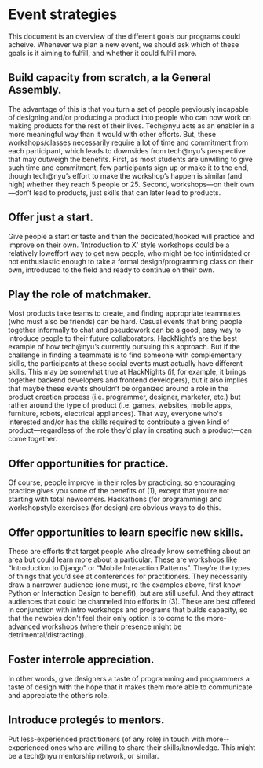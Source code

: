 # Event strategies
This document is an overview of the different goals our programs could acheive. Whenever we plan a new event, we should ask which of these goals is it aiming to fulfill, and whether it could fulfill more.

## Build capacity from scratch, a la General Assembly.
The advantage of this is that you turn a set of people previously incapable of designing and/or producing a product into people who can now work on making products for the rest of their lives. Tech@nyu acts as an enabler in a more meaningful way than it would with other efforts. But, these workshops/classes necessarily require a lot of time and commitment from each participant, which leads to downsides from tech@nyu’s perspective that may outweigh the benefits. First, as most students are unwilling to give such time and commitment, few participants sign up or make it to the end, though tech@nyu’s effort to make the workshop’s happen is similar (and high) whether they reach 5 people or 25. Second, workshops—on their own—don’t lead to products, just skills that can later lead to products.

## Offer just a start.
Give people a start or taste and then the dedicated/hooked will practice and improve on their own. 'Introduction to X' style workshops could be a relatively low­effort way to get new people, who might be too intimidated or not enthusiastic enough to take a formal design/programming class on their own, introduced to the field and ready to continue on their own.

## Play the role of matchmaker.
Most products take teams to create, and finding appropriate teammates (who must also be friends) can be hard. Casual events that bring people together informally to chat and pseudo­work can be a good, easy way to introduce people to their future collaborators. HackNight’s are the best example of how tech@nyu’s currently pursuing this approach. But if the challenge in finding a teammate is to find someone with complementary skills, the participants at these social events must actually have different skills. This may be somewhat true at HackNights (if, for example, it brings together backend developers and frontend developers), but it also implies that maybe these events shouldn’t be organized around a role in the product creation process (i.e. programmer, designer, marketer, etc.) but rather around the type of product (i.e. games, websites, mobile apps, furniture, robots, electrical appliances). That way, everyone who's interested and/or has the skills required to contribute a given kind of product—regardless of the role they’d play in creating such a product—can come together.

## Offer opportunities for practice.
Of course, people improve in their roles by practicing, so encouraging practice gives you some of the benefits of (1), except that you’re not starting with total newcomers. Hackathons (for programming) and workshop­style exercises (for design) are obvious ways to do this. 

## Offer opportunities to learn specific new skills.
These are efforts that target people who already know something about an area but could learn more about a particular. These are workshops like “Introduction to Django” or “Mobile Interaction Patterns”. They’re the types of things that you’d see at conferences for practitioners. They necessarily draw a narrower audience (one must, re the examples above, first know Python or Interaction Design to benefit), but are still useful. And they attract audiences that could be channeled into efforts in (3). These are best offered in conjunction with intro workshops and programs that builds capacity, so that the newbies don't feel their only option is to come to the more-advanced workshops (where their presence might be detrimental/distracting).

## Foster inter­role appreciation.
In other words, give designers a taste of programming and programmers a taste of design with the hope that it makes them more able to communicate and appreciate the other’s role. 

## Introduce protegés to mentors.
Put less-­experienced practitioners (of any role) in touch with more-­experienced ones who are willing to share their skills/knowledge. This might be a tech@nyu mentorship network, or similar.
